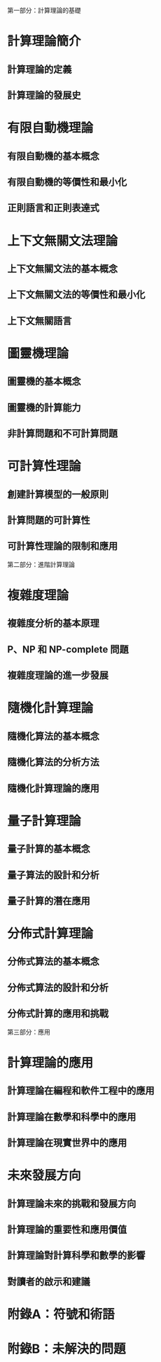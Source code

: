第一部分：計算理論的基礎

# 計算理論簡介

## 計算理論的定義
## 計算理論的發展史

# 有限自動機理論

## 有限自動機的基本概念
## 有限自動機的等價性和最小化
## 正則語言和正則表達式

# 上下文無關文法理論

## 上下文無關文法的基本概念
## 上下文無關文法的等價性和最小化
## 上下文無關語言

# 圖靈機理論

## 圖靈機的基本概念
## 圖靈機的計算能力
## 非計算問題和不可計算問題

# 可計算性理論

## 創建計算模型的一般原則
## 計算問題的可計算性
## 可計算性理論的限制和應用

第二部分：進階計算理論

# 複雜度理論

## 複雜度分析的基本原理
## P、NP 和 NP-complete 問題
## 複雜度理論的進一步發展

# 隨機化計算理論

## 隨機化算法的基本概念
## 隨機化算法的分析方法
## 隨機化計算理論的應用

# 量子計算理論

## 量子計算的基本概念
## 量子算法的設計和分析
## 量子計算的潛在應用

# 分佈式計算理論

## 分佈式算法的基本概念
## 分佈式算法的設計和分析
## 分佈式計算的應用和挑戰

第三部分：應用

# 計算理論的應用

## 計算理論在編程和軟件工程中的應用
## 計算理論在數學和科學中的應用
## 計算理論在現實世界中的應用

# 未來發展方向

## 計算理論未來的挑戰和發展方向
## 計算理論的重要性和應用價值
## 計算理論對計算科學和數學的影響
## 對讀者的啟示和建議

# 附錄A：符號和術語

# 附錄B：未解決的問題

